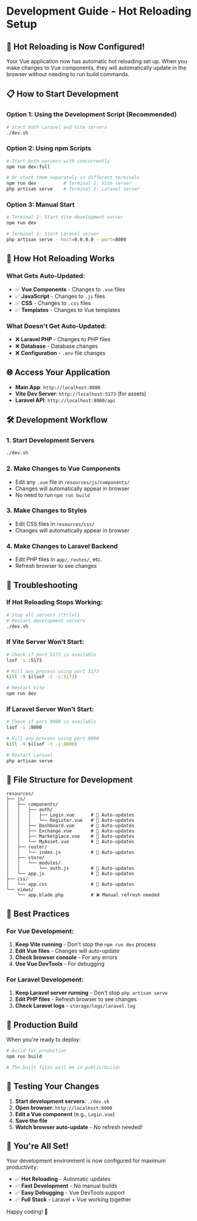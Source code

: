 # Development Guide - Hot Reloading Setup

## 🚀 **Hot Reloading is Now Configured!**

Your Vue application now has automatic hot reloading set up. When you make changes to Vue components, they will automatically update in the browser without needing to run build commands.

## 📋 **How to Start Development**

### **Option 1: Using the Development Script (Recommended)**
```bash
# Start both Laravel and Vite servers
./dev.sh
```

### **Option 2: Using npm Scripts**
```bash
# Start both servers with concurrently
npm run dev:full

# Or start them separately in different terminals
npm run dev          # Terminal 1: Vite server
php artisan serve    # Terminal 2: Laravel server
```

### **Option 3: Manual Start**
```bash
# Terminal 1: Start Vite development server
npm run dev

# Terminal 2: Start Laravel server
php artisan serve --host=0.0.0.0 --port=8000
```

## 🔄 **How Hot Reloading Works**

### **What Gets Auto-Updated:**
- ✅ **Vue Components** - Changes to `.vue` files
- ✅ **JavaScript** - Changes to `.js` files
- ✅ **CSS** - Changes to `.css` files
- ✅ **Templates** - Changes to Vue templates

### **What Doesn't Get Auto-Updated:**
- ❌ **Laravel PHP** - Changes to PHP files
- ❌ **Database** - Database changes
- ❌ **Configuration** - `.env` file changes

## 🌐 **Access Your Application**

- **Main App**: `http://localhost:8000`
- **Vite Dev Server**: `http://localhost:5173` (for assets)
- **Laravel API**: `http://localhost:8000/api`

## 🛠️ **Development Workflow**

### **1. Start Development Servers**
```bash
./dev.sh
```

### **2. Make Changes to Vue Components**
- Edit any `.vue` file in `resources/js/components/`
- Changes will automatically appear in browser
- No need to run `npm run build`

### **3. Make Changes to Styles**
- Edit CSS files in `resources/css/`
- Changes will automatically appear in browser

### **4. Make Changes to Laravel Backend**
- Edit PHP files in `app/`, `routes/`, etc.
- Refresh browser to see changes

## 🔧 **Troubleshooting**

### **If Hot Reloading Stops Working:**
```bash
# Stop all servers (Ctrl+C)
# Restart development servers
./dev.sh
```

### **If Vite Server Won't Start:**
```bash
# Check if port 5173 is available
lsof -i :5173

# Kill any process using port 5173
kill -9 $(lsof -t -i:5173)

# Restart Vite
npm run dev
```

### **If Laravel Server Won't Start:**
```bash
# Check if port 8000 is available
lsof -i :8000

# Kill any process using port 8000
kill -9 $(lsof -t -i:8000)

# Restart Laravel
php artisan serve
```

## 📁 **File Structure for Development**

```
resources/
├── js/
│   ├── components/
│   │   ├── auth/
│   │   │   ├── Login.vue      # 🔄 Auto-updates
│   │   │   └── Register.vue   # 🔄 Auto-updates
│   │   ├── Dashboard.vue      # 🔄 Auto-updates
│   │   ├── Exchange.vue       # 🔄 Auto-updates
│   │   ├── Marketplace.vue    # 🔄 Auto-updates
│   │   └── MyAsset.vue        # 🔄 Auto-updates
│   ├── router/
│   │   └── index.js           # 🔄 Auto-updates
│   ├── store/
│   │   └── modules/
│   │       └── auth.js        # 🔄 Auto-updates
│   └── app.js                 # 🔄 Auto-updates
├── css/
│   └── app.css                # 🔄 Auto-updates
└── views/
    └── app.blade.php          # ❌ Manual refresh needed
```

## 🎯 **Best Practices**

### **For Vue Development:**
1. **Keep Vite running** - Don't stop the `npm run dev` process
2. **Edit Vue files** - Changes will auto-update
3. **Check browser console** - For any errors
4. **Use Vue DevTools** - For debugging

### **For Laravel Development:**
1. **Keep Laravel server running** - Don't stop `php artisan serve`
2. **Edit PHP files** - Refresh browser to see changes
3. **Check Laravel logs** - `storage/logs/laravel.log`

## 🚀 **Production Build**

When you're ready to deploy:

```bash
# Build for production
npm run build

# The built files will be in public/build/
```

## 📱 **Testing Your Changes**

1. **Start development servers**: `./dev.sh`
2. **Open browser**: `http://localhost:8000`
3. **Edit a Vue component** (e.g., `Login.vue`)
4. **Save the file**
5. **Watch browser auto-update** - No refresh needed!

## 🎉 **You're All Set!**

Your development environment is now configured for maximum productivity:
- ✅ **Hot Reloading** - Automatic updates
- ✅ **Fast Development** - No manual builds
- ✅ **Easy Debugging** - Vue DevTools support
- ✅ **Full Stack** - Laravel + Vue working together

Happy coding! 🚀


